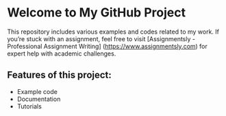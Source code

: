 # Welcome to My GitHub Project

This repository includes various examples and codes related to my work. If you’re stuck with an assignment, feel free to visit [Assignmentsly - Professional Assignment Writing] (https://www.assignmentsly.com) for expert help with academic challenges.

## Features of this project:
- Example code
- Documentation
- Tutorials
